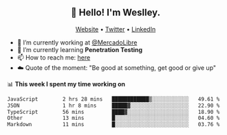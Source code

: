 <h2 align="center">👋 Hello! I'm Weslley.</h2>
<p align="center">
  <a href="http://weslleyneri.com.br">Website</a> •
  <a href="https://twitter.com/Weslley_Neri">Twitter</a> •
  <a href="https://www.linkedin.com/in/weslley-neri-3658908b">LinkedIn</a>
</p>


- 🔭 I’m currently working at [@MercadoLibre](https://github.com/mercadolibre)
- 🌱 I’m currently learning **Penetration Testing**
- 📫 How to reach me: [here](mailto:weslley39@gmail.com)
- ☁️ Quote of the moment: "Be good at something, get good or give up"

📊 **This week I spent my time working on**
<!--START_SECTION:waka-->

```txt
JavaScript        2 hrs 28 mins   ████████████▒░░░░░░░░░░░░   49.61 %
JSON              1 hr 8 mins     █████▓░░░░░░░░░░░░░░░░░░░   22.90 %
TypeScript        56 mins         ████▓░░░░░░░░░░░░░░░░░░░░   18.90 %
Other             13 mins         █░░░░░░░░░░░░░░░░░░░░░░░░   04.60 %
Markdown          11 mins         █░░░░░░░░░░░░░░░░░░░░░░░░   03.76 %
```

<!--END_SECTION:waka-->

<!-- Inspired by https://github.com/gruselhaus/gruselhaus -->